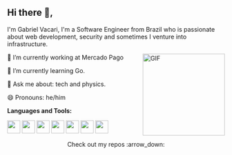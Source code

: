 ## Hi there 👋, 

<p> I'm Gabriel Vacari, I'm a Software Engineer from Brazil  who is passionate about web development, security and sometimes I venture into infrastructure.</p>

<img align="right" alt="GIF" src="https://thumbs.gfycat.com/GlumAgonizingEel-size_restricted.gif" height="190" />

🔭 I’m currently working at Mercado Pago

🌱 I’m currently learning Go.

💬 Ask me about: tech and physics.

😄 Pronouns: he/him

**Languages and Tools:**

<code><img height="30" src="https://user-images.githubusercontent.com/45668148/89239884-dd3e8f80-d5d0-11ea-8017-a2ee47fe7104.jpg"></code>
<code><img height="30" src="https://user-images.githubusercontent.com/45668148/89239915-fcd5b800-d5d0-11ea-8e28-773a25176e4c.jpg"></code> 
<code><img height="30" src="https://user-images.githubusercontent.com/45668148/89239954-1d057700-d5d1-11ea-9de2-21699b18397a.png"></code> 
<code><img height="30" src="https://user-images.githubusercontent.com/45668148/89240015-445c4400-d5d1-11ea-8832-07cba7bf6974.png"></code> 
<code><img height="30" src="https://user-images.githubusercontent.com/45668148/89240994-1b897e00-d5d4-11ea-91df-7a263b8c7eab.png"></code>
<code><img height="30" src="https://user-images.githubusercontent.com/45668148/89240096-78376980-d5d1-11ea-894f-42fd99bf3ec7.png"></code> 
<code><img height="30" src="https://user-images.githubusercontent.com/45668148/89240378-51c5fe00-d5d2-11ea-9e47-9031e36a05ab.jpg"></code> 

<p align="center"> Check out my repos :arrow_down: </p>
